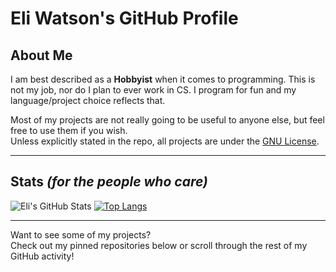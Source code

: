 # Eli Watson's GitHub Profile

## About Me

I am best described as a **Hobbyist** when it comes to programming. This is not my job, nor do I plan to ever work in CS. I program for fun and my language/project choice reflects that.

Most of my projects are not really going to be useful to anyone else, but feel free to use them if you wish.  
Unless explicitly stated in the repo, all projects are under the [GNU License](https://www.gnu.org/licenses/gpl-3.0.html).

---

## Stats _(for the people who care)_

![Eli's GitHub Stats](https://github-readme-stats.vercel.app/api?username=Eli-Watson&show_icons=true&theme=gruvbox)
[![Top Langs](https://github-readme-stats.vercel.app/api/top-langs/?username=Eli-Watson&layout=donut&theme=gruvbox)](https://github.com/anuraghazra/github-readme-stats)

---

Want to see some of my projects?  
Check out my pinned repositories below or scroll through the rest of my GitHub activity!
